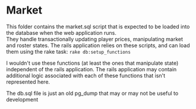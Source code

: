 # Market

This folder contains the market.sql script that is expected to be loaded into the database when the web application runs.  
They handle transactionally updating player prices, manipulating market and roster states.  The rails application relies on these scripts,
and can load them using the rake task: `rake db:setup_functions`

I wouldn't use these functions (at least the ones that manipulate state) independent of the rails application.
The rails application may contain additional logic associated with each of these functions that isn't represented here.

The db.sql file is just an old pg_dump that may or may not be useful to development

